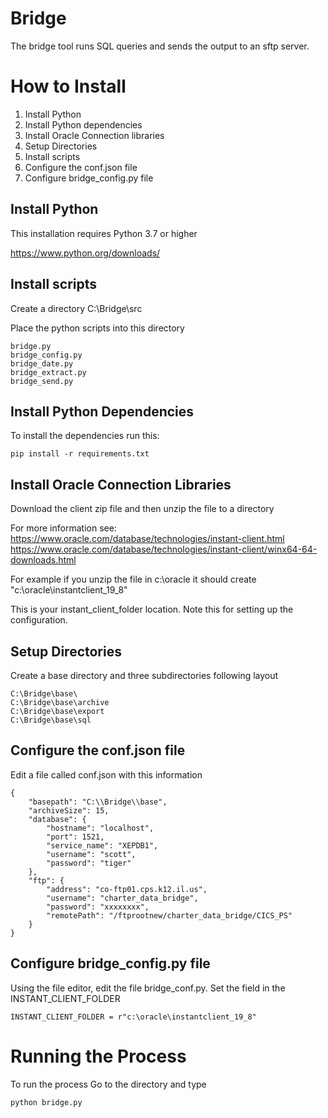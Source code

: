 Bridge
=====

The bridge tool runs SQL queries and sends the output to an sftp server.


How to Install
==============
1. Install Python
2. Install Python dependencies
3. Install Oracle Connection libraries
4. Setup Directories
5. Install scripts
6. Configure the conf.json file
6. Configure bridge_config.py file

Install Python
--------------------------
This installation requires Python 3.7 or higher

https://www.python.org/downloads/


Install scripts
---------------
Create a directory C:\Bridge\src

Place the python scripts into this directory 
```
bridge.py
bridge_config.py
bridge_date.py
bridge_extract.py
bridge_send.py
```

Install Python Dependencies
--------------------------
To install the dependencies run this:

```
pip install -r requirements.txt
```


Install Oracle Connection Libraries
--------------------------

Download the client zip file and then unzip the file to a directory

For more information see:
https://www.oracle.com/database/technologies/instant-client.html
https://www.oracle.com/database/technologies/instant-client/winx64-64-downloads.html

For example if you unzip the file in c:\oracle it should  create "c:\oracle\instantclient_19_8\"

This is your instant_client_folder location. Note this for setting up the configuration.


Setup Directories
--------------------------

Create a base directory and three subdirectories following layout
```
C:\Bridge\base\
C:\Bridge\base\archive
C:\Bridge\base\export
C:\Bridge\base\sql
```



Configure the conf.json file
--------------------------

Edit a file called conf.json with this information
```
{
    "basepath": "C:\\Bridge\\base",
    "archiveSize": 15,
    "database": {
        "hostname": "localhost",
        "port": 1521,
        "service_name": "XEPDB1",
        "username": "scott",
        "password": "tiger"
    },
    "ftp": {
        "address": "co-ftp01.cps.k12.il.us",
        "username": "charter_data_bridge",
        "password": "xxxxxxxx",
        "remotePath": "/ftprootnew/charter_data_bridge/CICS_PS"
    }
}
```
Configure bridge_config.py file
------------------------------
Using the file editor, edit the file bridge_conf.py.  Set the field in the INSTANT_CLIENT_FOLDER

```
INSTANT_CLIENT_FOLDER = r"c:\oracle\instantclient_19_8"
```



Running the Process
====================
To run the process
Go to the directory and type
```
python bridge.py
```
